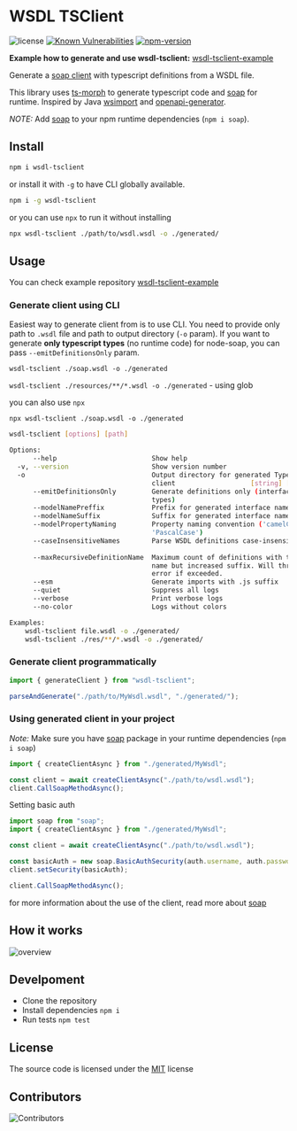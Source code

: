 # WSDL TSClient

![license](https://img.shields.io/npm/l/wsdl-tsclient)
[![Known Vulnerabilities](https://snyk.io/test/github/dderevjanik/wsdl-tsclient/badge.svg)](https://snyk.io/test/github/dderevjanik/wsdl-tsclient)
[![npm-version](https://img.shields.io/npm/v/wsdl-tsclient)](https://npmjs.com/package/wsdl-tsclient)

**Example how to generate and use wsdl-tsclient:** [wsdl-tsclient-example](https://github.com/dderevjanik/wsdl-tsclient-example)

Generate a [soap client](https://www.npmjs.com/package/soap) with typescript definitions from a WSDL file.

This library uses [ts-morph](https://www.npmjs.com/package/ts-morph) to generate typescript code and [soap](https://github.com/vpulim/node-soap) for runtime. Inspired by Java [wsimport](https://docs.oracle.com/javase/8/docs/technotes/tools/unix/wsimport.html) and [openapi-generator](https://github.com/OpenAPITools/openapi-generator).

*NOTE:* Add [soap](https://www.npmjs.com/package/soap) to your npm runtime dependencies (`npm i soap`).

## Install

```sh
npm i wsdl-tsclient
```

or install it with `-g` to have CLI globally available.

```sh
npm i -g wsdl-tsclient
```

or you can use `npx` to run it without installing

```sh
npx wsdl-tsclient ./path/to/wsdl.wsdl -o ./generated/
```

## Usage

You can check example repository [wsdl-tsclient-example](https://github.com/dderevjanik/wsdl-tsclient-example)

### Generate client using CLI

Easiest way to generate client from is to use CLI. You need to provide only path to `.wsdl` file and
path to output directory (`-o` param). If you want to generate **only typescript types** (no runtime code) for node-soap, you can pass `--emitDefinitionsOnly` param.

`wsdl-tsclient ./soap.wsdl -o ./generated`

`wsdl-tsclient ./resources/**/*.wsdl -o ./generated` - using glob

you can also use `npx`

`npx wsdl-tsclient ./soap.wsdl -o ./generated`

```bash
wsdl-tsclient [options] [path]

Options:
      --help                        Show help                          [boolean]
  -v, --version                     Show version number                [boolean]
  -o                                Output directory for generated TypeScript
                                    client                   [string] [required]
      --emitDefinitionsOnly         Generate definitions only (interfaces and
                                    types)                             [boolean]
      --modelNamePreffix            Prefix for generated interface names[string]
      --modelNameSuffix             Suffix for generated interface names[string]
      --modelPropertyNaming         Property naming convention ('camelCase' or
                                    'PascalCase')                       [string]
      --caseInsensitiveNames        Parse WSDL definitions case-insensitively
                                                                       [boolean]
      --maxRecursiveDefinitionName  Maximum count of definitions with the same
                                    name but increased suffix. Will throw an
                                    error if exceeded.                  [number]
      --esm                         Generate imports with .js suffix   [boolean]
      --quiet                       Suppress all logs                  [boolean]
      --verbose                     Print verbose logs                 [boolean]
      --no-color                    Logs without colors                [boolean]

Examples:
    wsdl-tsclient file.wsdl -o ./generated/
    wsdl-tsclient ./res/**/*.wsdl -o ./generated/
```

### Generate client programmatically

```typescript
import { generateClient } from "wsdl-tsclient";

parseAndGenerate("./path/to/MyWsdl.wsdl", "./generated/");
```

### Using generated client in your project

*Note:* Make sure you have [soap](https://www.npmjs.com/package/soap) package in your runtime dependencies (`npm i soap`)

```typescript
import { createClientAsync } from "./generated/MyWsdl";

const client = await createClientAsync("./path/to/wsdl.wsdl");
client.CallSoapMethodAsync();
```

Setting basic auth 

```typescript
import soap from "soap";
import { createClientAsync } from "./generated/MyWsdl";

const client = await createClientAsync("./path/to/wsdl.wsdl");

const basicAuth = new soap.BasicAuthSecurity(auth.username, auth.password);
client.setSecurity(basicAuth);

client.CallSoapMethodAsync();
```

for more information about the use of the client, read more about [soap](https://github.com/vpulim/node-soap)

## How it works

![overview](./docs/Overview.png)

## Develpoment

- Clone the repository
- Install dependencies `npm i`
- Run tests `npm test`

## License

The source code is licensed under the [MIT](./LICENSE) license

## Contributors

![Contributors](https://contrib.rocks/image?repo=dderevjanik/wsdl-tsclient)